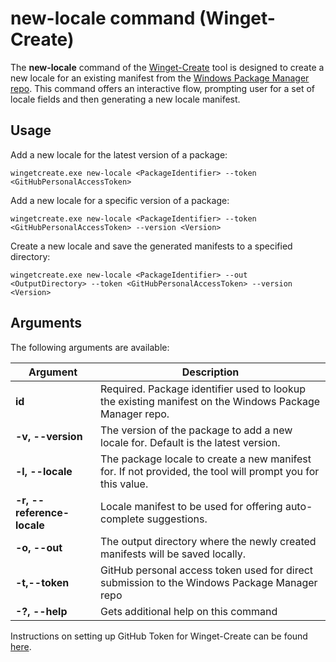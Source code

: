 # new-locale command (Winget-Create)

The **new-locale** command of the [Winget-Create](../README.md) tool is designed to create a new locale for an existing manifest from the [Windows Package Manager repo](https://docs.microsoft.com/windows/package-manager/). This command offers an interactive flow, prompting user for a set of locale fields and then generating a new locale manifest.

## Usage

Add a new locale for the latest version of a package:

`wingetcreate.exe new-locale <PackageIdentifier> --token <GitHubPersonalAccessToken>`

Add a new locale for a specific version of a package:

`wingetcreate.exe new-locale <PackageIdentifier> --token <GitHubPersonalAccessToken> --version <Version>`

Create a new locale and save the generated manifests to a specified directory:

`wingetcreate.exe new-locale <PackageIdentifier> --out <OutputDirectory> --token <GitHubPersonalAccessToken> --version <Version>`

## Arguments

The following arguments are available:

| Argument  | Description |
|--------------|-------------|
| **id** |  Required. Package identifier used to lookup the existing manifest on the Windows Package Manager repo.
| **-v, --version** |  The version of the package to add a new locale for. Default is the latest version.
| **-l, --locale** |  The package locale to create a new manifest for. If not provided, the tool will prompt you for this value.
| **-r, --reference-locale** | Locale manifest to be used for offering auto-complete suggestions.
| **-o, --out** |  The output directory where the newly created manifests will be saved locally.
| **-t,--token**  | GitHub personal access token used for direct submission to the Windows Package Manager repo |
| **-?, --help** |  Gets additional help on this command |

Instructions on setting up GitHub Token for Winget-Create can be found [here](../README.md#github-personal-access-token-classic-permissions).
